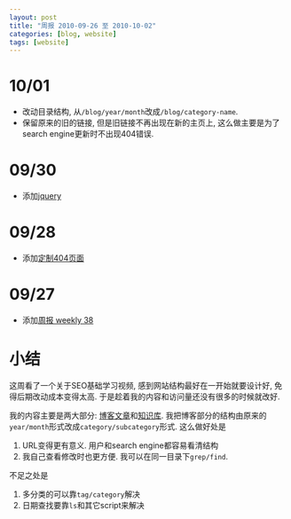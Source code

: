 ```yaml
---
layout: post
title: "周报 2010-09-26 至 2010-10-02"
categories: [blog, website]
tags: [website]
---
```



10/01
===========
 * 改动目录结构, 从`/blog/year/month`改成`/blog/category-name`.
 * 保留原来的旧的链接, 但是旧链接不再出现在新的主页上, 这么做主要是为了search engine更新时不出现404错误.

09/30
=======
 * 添加[jquery](/knowledge/entry/jquery.html)

09/28
=======
 * 添加[定制404页面](/blog/2010/09/404.html)

09/27
=======
 * 添加[周报 weekly 38](/blog/2010/09/weekly-2010-38-0919-0924.html)

小结
=======
这周看了一个关于SEO基础学习视频, 感到网站结构最好在一开始就要设计好, 免得后期改动成本变得太高. 
于是趁着我的内容和访问量还没有很多的时候就改好. 

我的内容主要是两大部分: [博客文章](/content)和[知识库](/knowledge). 我把博客部分的结构由原来的`year/month`形式改成`category/subcategory`形式. 这么做好处是

1. URL变得更有意义. 用户和search engine都容易看清结构 
1. 我自己查看修改时也更方便. 我可以在同一目录下`grep/find`. 

不足之处是

1. 多分类的可以靠`tag/category`解决
1. 日期查找要靠`ls`和其它script来解决


